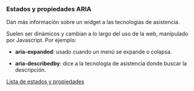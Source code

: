 ### Estados y propiedades ARIA

Dan más información sobre un widget a las tecnologías de asistencia.

Suelen ser dinámicos y cambian a lo largo del uso de la web, manipulado por Javascript. Por ejemplo:

* __aria-expanded__: usado cuando un menú se expande o colapsa.

* __aria-describedby__: dice a la tecnología de asistencia donde buscar la descripción.


[Lista de estados y propiedades](https://www.w3.org/TR/wai-aria-1.1/#states_and_properties)

